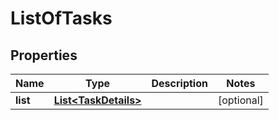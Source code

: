 # ListOfTasks

## Properties
Name | Type | Description | Notes
------------ | ------------- | ------------- | -------------
**list** | [**List&lt;TaskDetails&gt;**](TaskDetails.md) |  |  [optional]
